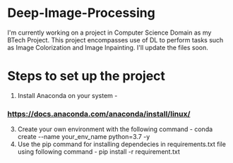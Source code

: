 # Deep-Image-Processing
I'm currently working on a project in Computer Science Domain as my BTech Project. This project encompasses use of DL to perform tasks such as Image Colorization and Image Inpainting. I'll update the files soon.

# Steps to set up the project 
1. Install Anaconda on your system - 
### https://docs.anaconda.com/anaconda/install/linux/

3. Create your own environment with the following command -
conda create --name your_env_name python=3.7 -y
3. Use the pip command for installing dependecies in requirements.txt file using following command -
pip install -r requirement.txt
